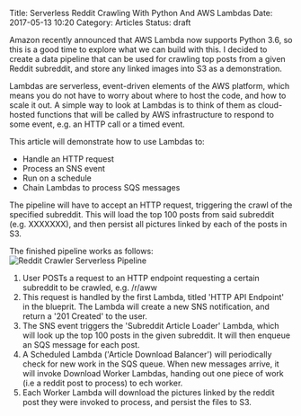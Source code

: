 Title: Serverless Reddit Crawling With Python And AWS Lambdas
Date: 2017-05-13 10:20
Category: Articles
Status: draft

Amazon recently announced that AWS Lambda now supports Python 3.6, so this is a good
time to explore what we can build with this. I decided to create a data pipeline that 
can be used for crawling top posts from a given Reddit subreddit, and store any linked
images into S3 as a demonstration.

Lambdas are serverless, event-driven elements of the AWS platform, which means you do
not have to worry about where to host the code, and how to scale it out. A simple way to look
at Lambdas is to think of them as cloud-hosted functions that will be called by AWS
infrastructure to respond to some event, e.g. an HTTP call or a timed event.

This article will demonstrate how to use Lambdas to:

* Handle an HTTP request
* Process an SNS event
* Run on a schedule
* Chain Lambdas to process SQS messages

The pipeline will have to accept an HTTP request, triggering the crawl of the specified subreddit. 
This will load the top 100 posts from said subreddit (e.g. XXXXXXX), and then persist all pictures
linked by each of the posts in S3.

The finished pipeline works as follows:
![Reddit Crawler Serverless Pipeline]({filename}/images/reddit-scrape-aws-pipeline-small.png)


1. User POSTs a request to an HTTP endpoint requesting a certain subreddit to be crawled, e.g. /r/aww
2. This request is handled by the first Lambda, titled 'HTTP API Endpoint' in the blueprit. The Lambda will create a new SNS notification, and return a '201 Created' to the user.
3. The SNS event triggers the 'Subreddit Article Loader' Lambda, which will look up the top 100 posts in the given subreddit. It will then enqueue an SQS message for each post. 
4. A Scheduled Lambda ('Article Download Balancer') will periodically check for new work in the SQS queue. When new messages arrive, it will invoke Download Worker Lambdas, handing out one piece of work (i.e a reddit post to process) to ech worker. 
5. Each Worker Lambda will download the pictures linked by the reddit post they were invoked to process, and persist
the files to S3. 

